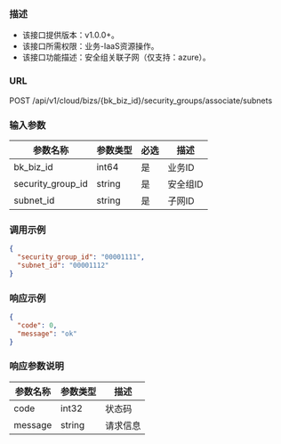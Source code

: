 ### 描述

- 该接口提供版本：v1.0.0+。
- 该接口所需权限：业务-IaaS资源操作。
- 该接口功能描述：安全组关联子网（仅支持：azure）。

### URL

POST /api/v1/cloud/bizs/{bk_biz_id}/security_groups/associate/subnets

### 输入参数

| 参数名称              | 参数类型   | 必选    | 描述    |
|-------------------|--------|-------|-------|
| bk_biz_id         | int64  | 是     | 业务ID  |
| security_group_id | string | 是     | 安全组ID |
| subnet_id         | string | 是     | 子网ID  |

### 调用示例

```json
{
  "security_group_id": "00001111",
  "subnet_id": "00001112"
}
```

### 响应示例

```json
{
  "code": 0,
  "message": "ok"
}
```

### 响应参数说明

| 参数名称    | 参数类型   | 描述   |
|---------|--------|------|
| code    | int32  | 状态码  |
| message | string | 请求信息 |
